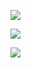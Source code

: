 
![](https://komarev.com/ghpvc/?username=edtroject&color=8CA5BF)

![](https://cdn.discordapp.com/attachments/1135129349297807400/1262600090560757851/Untitled92_20240716104152.png?ex=66972f77&is=6695ddf7&hm=8e4ccb25f4c8027ae0fa4d288777051f126fabe53628968f74bff752f0f0a808&)

![](https://cdn.discordapp.com/attachments/1135129349297807400/1262599541039824987/IMG_6258.gif?ex=66972ef4&is=6695dd74&hm=5fa10abcbfc6f7e82d1f3f1b3cb1d31e78e87a2c3174047758e81ebd526e9a11&1262590574116995132/IMG_6250.gif?ex=6697269a&is=6695d51a&hm=a2407aa3d823a35b4f52d6d859c302c39609ef4660a92a7de72c8155f647e819&)


